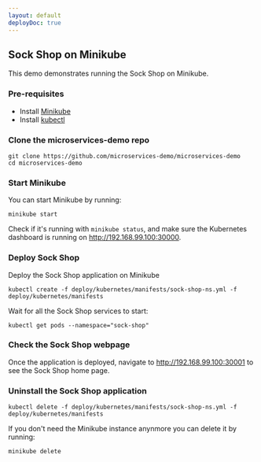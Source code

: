```yaml
---
layout: default
deployDoc: true
---
```


## Sock Shop on Minikube

This demo demonstrates running the Sock Shop on Minikube.

### Pre-requisites
* Install [Minikube](https://github.com/kubernetes/minikube)
* Install [kubectl](http://kubernetes.io/docs/user-guide/prereqs/)

### Clone the microservices-demo repo 

```
git clone https://github.com/microservices-demo/microservices-demo
cd microservices-demo
```

### Start Minikube

You can start Minikube by running:

<!-- deploy-doc-start start-minikube -->

    minikube start

<!-- deploy-doc-end -->

Check if it's running with `minikube status`, and make sure the Kubernetes dashboard is running on http://192.168.99.100:30000.

### Deploy Sock Shop

Deploy the Sock Shop application on Minikube

<!-- deploy-doc-start create-application -->

    kubectl create -f deploy/kubernetes/manifests/sock-shop-ns.yml -f deploy/kubernetes/manifests

<!-- deploy-doc-end -->

Wait for all the Sock Shop services to start:

```
kubectl get pods --namespace="sock-shop"
```

### Check the Sock Shop webpage

Once the application is deployed, navigate to http://192.168.99.100:30001 to see the Sock Shop home page.

### Uninstall the Sock Shop application

<!-- deploy-doc-start delete-application -->

    kubectl delete -f deploy/kubernetes/manifests/sock-shop-ns.yml -f deploy/kubernetes/manifests

<!-- deploy-doc-end -->

If you don't need the Minikube instance anynmore you can delete it by running:

<!-- deploy-doc-start delete-minikube -->

    minikube delete

<!-- deploy-doc-end -->